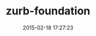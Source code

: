---
layout: post
title:  "zurb-foundation"
repo:   "zurb/foundation"
date:   2015-02-18 17:27:23
gemurl: http://foundation.zurb.com
---